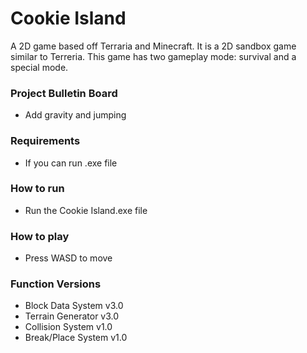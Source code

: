 # Cookie Island
A 2D game based off Terraria and Minecraft. It is a 2D sandbox game similar
to Terreria. This game has two gameplay mode: survival and a special mode.

### Project Bulletin Board
- Add gravity and jumping

### Requirements
- If you can run .exe file

### How to run
- Run the Cookie Island.exe file

### How to play
- Press WASD to move

### Function Versions
- Block Data System v3.0
- Terrain Generator v3.0
- Collision System v1.0
- Break/Place System v1.0
